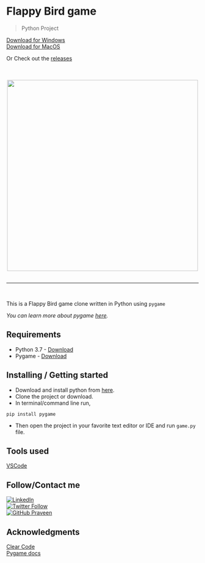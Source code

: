 # Flappy Bird game

> Python Project

<a href="https://github.com/rprav-n/Flappy-Bird/releases/download/v1.0/Flappy.Bird.exe">Download for Windows</a> <br>
<a href="https://github.com/rprav-n/Flappy-Bird/releases/download/v1.0/Flappy.Bird.app.zip">Download for MacOS</a> 

Or Check out the <a href="https://github.com/rprav-n/Flappy-Bird/releases/tag/v1.0">releases</a>

<br>
<br>

<div align="middle">
  <img width=500 src="./screenshots/demo.gif"/>
</div>

<br>
<hr>
<br>


This is a Flappy Bird game clone  written in Python using `pygame` <br>

_You can learn more about pygame [here](https://www.pygame.org/news)._


## Requirements

- Python 3.7 - [Download](https://www.python.org/downloads)
- Pygame - [Download](https://www.pygame.org/wiki/GettingStarted)


## Installing / Getting started

- Download and install python from [here](https://www.python.org/downloads).
- Clone the project or download. 
- In terminal/command line run,

```
pip install pygame
```

- Then open the project in your favorite text editor or IDE and run `game.py` file.


## Tools used

[VSCode](https://code.visualstudio.com)<br>



## Follow/Contact me

[![LinkedIn](https://img.shields.io/badge/-Praveen-blue?&logo=Linkedin&logoColor=white)](https://www.linkedin.com/in/rprav-n/) <br>
[![Twitter Follow](https://img.shields.io/twitter/follow/rprav_n?style=social)](https://twitter.com/rprav_n) <br>
[![GitHub Praveen](https://img.shields.io/github/followers/rprav-n?label=follow&style=social)](https://github.com/rprav-n) 


## Acknowledgments

[Clear Code](https://youtu.be/QFvqStqPCRU) <br>
[Pygame docs](https://www.pygame.org/docs/)






